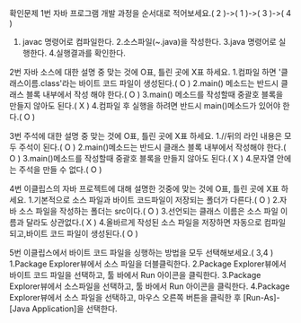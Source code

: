  확인문제
1번 자바 프로그램 개발 과정을 순서대로 적어보세요.( 2 )->( 1 )->( 3 )->( 4 )
 1. javac 명령어로 컴파일한다.
 2.소스파일(~.java)을 작성한다.
 3.java 명령어로 실행한다.
 4.실행결과를 확인한다.

2번 자바 소스에 대한 설명 중 맞는 것에 O표, 틀린 곳에 X표 하세요.
1.컴파일 하면 '클래스이름.class'라는 바이트 코드 파일이 생성된다.( O )
2.main() 메소드는 반드시 클래스 블록 내부에서 작성 해야 한다.( O )
3.main() 메소드를 작성할때 중괄호 블록을 만들지 않아도 된다.( X )
4.컴파일 후 실행을 하려면 반드시 main()메소드가 있어야 한다.( O )

3번 주석에 대한 설명 중 맞는 것에 O표, 틀린 곳에 X표 하세요.
1.//뒤의 라인 내용은 모두 주석이 된다.( O )
2.main()메소드는 반드시 클래스 블록 내부에서 작성해야 한다.( O )
3.main()메소드를 작성할때 중괄호 블록을 만들지 않아도 된다.( X )
4.문자열 안에는 주석을 만들 수 없다.( O )

4번 이클립스의 자바 프로젝트에 대해 설명한 것중에 맞는 것에 O표, 틀린 곳에 X표 하세요.
 1.기본적으로 소스 파일과 바이트 코드파일이 저장되는 폴더가 다른다.( O )
 2.자바 소스 파일을 작성하는 폴더는 src이다.( O )
 3.선언되는 클래스 이름은 소스 파일 이름과 달라도 상관없다.( X )
 4.올바르게 작성된 소스 파일을 저장하면 자동으로 컴파일되고,바이트 코드 파일이 생성된다.( O )
 
5번 이클립스에서 바이트 코드 파일을 싱행하는 방법을 모두 선택해보세요.( 3,4  )
 1.Package Explorer뷰에서 소스 파일을 더블클릭한다.
 2.Package Explorer뷰에서 바이트 코드 파일을 선택하고, 툴 바에서 Run 아이콘을 클릭한다.
 3.Package Explorer뷰에서 소스파일을 선택하고, 툴 바에서 Run 아이콘을 클릭한다.
 4.Package Explorer뷰에서 소스 파일을 선택하고, 마우스 오른쪽 버튼을 클릭한 후 [Run-As]-[Java Application]을 선택한다.